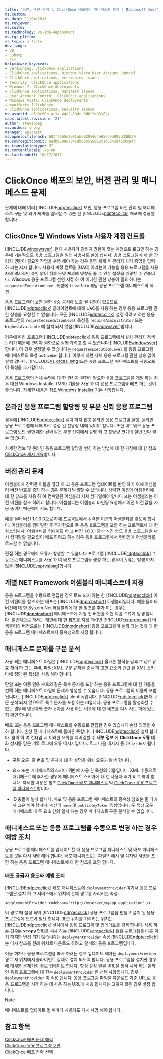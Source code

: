 ```yaml
---
title: "보안, 버전 관리 및 ClickOnce 배포에서 매니페스트 문제 | Microsoft Docs"
ms.custom: 
ms.date: 11/04/2016
ms.reviewer: 
ms.suite: 
ms.technology: vs-ide-deployment
ms.tgt_pltfrm: 
ms.topic: article
dev_langs:
- VB
- CSharp
- C++
helpviewer_keywords:
- versioning, ClickOnce applications
- ClickOnce applications, Windows Vista User Account Control
- ClickOnce applications, versioning issues
- security, ClickOnce applications
- Windows 7, ClickOnce deployments
- ClickOnce applications, manifest issues
- User Account Control, ClickOnce applications
- Windows Vista, ClickOnce deployments
- manifests [ClickOnce]
- ClickOnce applications, security issues
ms.assetid: d5d0c90b-ac1a-44e2-88dc-0d0ffd881624
caps.latest.revision: "21"
author: stevehoag
ms.author: shoag
manager: wpickett
ms.openlocfilehash: 603ff665e2c01abe62954e4e65e49a095d358b29
ms.sourcegitcommit: aadb9588877418b8b55a5612c1d3842d4520ca4c
ms.translationtype: MT
ms.contentlocale: ko-KR
ms.lasthandoff: 10/27/2017
---
```

# <a name="security-versioning-and-manifest-issues-in-clickonce-deployments"></a>ClickOnce 배포의 보안, 버전 관리 및 매니페스트 문제
문제에 대해 여러 [!INCLUDE[ndptecclick](../deployment/includes/ndptecclick_md.md)] 보안, 응용 프로그램 버전 관리 및 매니페스트 구문 및 의미 체계를 일으킬 수 있는 한 [!INCLUDE[ndptecclick](../deployment/includes/ndptecclick_md.md)] 배포에 성공할 합니다.  
  
## <a name="clickonce-and-windows-vista-user-account-control"></a>ClickOnce 및 Windows Vista 사용자 계정 컨트롤  
 [!INCLUDE[windowsver](../deployment/includes/windowsver_md.md)], 현재 사용자가 관리자 권한이 있는 계정으로 로그인 하는 경우에 기본적으로 응용 프로그램을 일반 사용자로 실행 합니다. 응용 프로그램에 대 한 관리자 권한이 필요한 작업을 수행 해야 하는 경우 운영 체제 후 관리자 자격 증명을 입력 하 라는 지시 합니다. 사용자 계정 컨트롤 (UAC) 이라는이 기능을 응용 프로그램을 사용자의 명시적인 승인 없이 전체 운영 체제에 영향을 줄 수 있는 설정을 변경할 수 없습니다. Windows 응용 프로그램 선언 지정 하 여 이러한 권한 상승이 필요 하다는 `requestedExecutionLevel` 특성에 `trustInfo` 해당 응용 프로그램 매니페스트의 섹션.  
  
 응용 프로그램이 보안 권한 상승 공격에 노출 될 위험이 있으므로 [!INCLUDE[ndptecclick](../deployment/includes/ndptecclick_md.md)] 클라이언트에 대해 UAC를 사용 하는 경우 응용 프로그램 권한 상승을 요청할 수 없습니다. 모든 [!INCLUDE[ndptecclick](../deployment/includes/ndptecclick_md.md)] 설정 하려고 하는 응용 프로그램의 `requestedExecutionLevel` 특성을 `requireAdministrator` 또는 `highestAvailable` 에 설치 되지 않음 [!INCLUDE[windowsver](../deployment/includes/windowsver_md.md)]합니다.  
  
 경우에 따라 프로그램 [!INCLUDE[ndptecclick](../deployment/includes/ndptecclick_md.md)] 응용 프로그램에서 설치 관리자 검색 논리가 때문에 관리자 권한으로 실행 하려고 할 수 있습니다 [!INCLUDE[windowsver](../deployment/includes/windowsver_md.md)]합니다. 이 경우 설정할 수 있습니다는 `requestedExecutionLevel` 를 응용 프로그램 매니페스트의 특성 `asInvoker`합니다. 이렇게 하면 자체 응용 프로그램 권한 상승 없이 실행 합니다. [!INCLUDE[vs_orcas_long](../debugger/includes/vs_orcas_long_md.md)]모든 응용 프로그램 매니페스트를 자동으로이 특성을 추가합니다.  
  
 응용 프로그램의 전체 수명에 대 한 관리자 권한이 필요한 응용 프로그램을 개발 하는 경우 대신 Windows Installer (MSI) 기술을 사용 하 여 응용 프로그램을 배포 하는 것이 좋습니다. 자세한 내용은 참조 [Windows Installer 기본 사항](../extensibility/internals/windows-installer-basics.md)합니다.  
  
## <a name="online-application-quotas-and-partial-trust-applications"></a>온라인 응용 프로그램 할당량 및 부분 신뢰 응용 프로그램  
 경우에 [!INCLUDE[ndptecclick](../deployment/includes/ndptecclick_md.md)] 설치 하지 않고 온라인 응용 프로그램 실행, 온라인 응용 프로그램에 대해 따로 설정 된 할당량 내에 있어야 합니다. 또한 네트워크 응용 프로그램 보안 권한 제한 된와 같은 부분 신뢰에서 실행 되 고 할당량 크기의 절반 보다 클 수 없습니다.  
  
 자세한 정보 및 온라인 응용 프로그램 할당을 변경 하는 방법에 대 한 지침에 대 한 참조 [ClickOnce 캐시 개요](../deployment/clickonce-cache-overview.md)합니다.  
  
## <a name="versioning-issues"></a>버전 관리 문제  
 어셈블리에 강력한 이름을 할당 하 고 응용 프로그램 업데이트를 반영 하기 위해 어셈블리 버전 번호를 증가 하는 경우 문제가 발생할 수 있습니다. 강력한 이름의 어셈블리에 대 한 참조를 사용 하 여 컴파일된 어셈블리 자체 컴파일해야 합니다 또는 어셈블리는 이전 버전을 참조 하려고 합니다. 어셈블리는 어셈블리 바인딩 요청에서 이전 버전 값을 사용 중이기 때문에이 시도 합니다.  
  
 예를 들어 버전 1.0.0.0으로 자체 프로젝트에서 강력한 이름의 어셈블리를 갖도록 합니다. 어셈블리를 컴파일한 후 추가한으로 주 응용 프로그램을 포함 하는 프로젝트에 대 한 참조입니다. 어셈블리를 업데이트 하 고 버전 1.0.0.1 증가 시킨 한도 응용 프로그램을 다시 컴파일할 필요 없이 배포 하려고 하는 경우 응용 프로그램에서 런타임에 어셈블리를 로드할 수 없습니다.  
  
 편집 하는 경우에이 오류가 발생할 수 있습니다 프로그램 [!INCLUDE[ndptecclick](../deployment/includes/ndptecclick_md.md)] 수동으로; 매니페스트를 사용 하 여 배포 프로그램을 생성 하는 경우이 오류는 발생 하지 않을 [!INCLUDE[vsprvslong](../code-quality/includes/vsprvslong_md.md)]합니다.  
  
## <a name="specifying-individual-net-framework-assemblies-in-the-manifest"></a>개별.NET Framework 어셈블리 매니페스트에 지정  
 응용 프로그램을 수동으로 편집한 경우 로드 되지 않는 한 [!INCLUDE[ndptecclick](../deployment/includes/ndptecclick_md.md)] 이전 버전의를 참조 하는 배포는 [!INCLUDE[dnprdnshort](../code-quality/includes/dnprdnshort_md.md)] 어셈블리입니다. 예를 들어의 버전에 대 한 System.Net 어셈블리에 대 한 참조를 추가 하는 경우는 [!INCLUDE[dnprdnshort](../code-quality/includes/dnprdnshort_md.md)] 매니페스트에 지정 된 버전을 이전 다음 오류가 발생 합니다. 일반적으로 해서는 개인에 대 한 참조를 지정 하려면 [!INCLUDE[dnprdnshort](../code-quality/includes/dnprdnshort_md.md)] 어셈블리의 버전으로는 [!INCLUDE[dnprdnshort](../code-quality/includes/dnprdnshort_md.md)] 응용 프로그램이 실행 되는 것에 대 한 응용 프로그램 매니페스트에서 종속성으로 지정 됩니다.  
  
## <a name="manifest-parsing-issues"></a>매니페스트 문제를 구문 분석  
 사용 되는 매니페스트 파일은 [!INCLUDE[ndptecclick](../deployment/includes/ndptecclick_md.md)] 올바른 형식을 갖추고 있고 유효 해야 하 고는 XML 파일: XML 구문 규칙을 준수 하 고만 요소와 관련 된 XML 스키마에 정의 된 특성을 사용 해야 합니다.  
  
 단일 또는 이중 인용 부호와 같은 특수 문자를 포함 하는 응용 프로그램에 대 한 이름을 선택 하는 매니페스트 파일에 문제가 발생할 수 있습니다. 응용 프로그램의 이름이 포함 됩니다는 [!INCLUDE[ndptecclick](../deployment/includes/ndptecclick_md.md)] identity입니다. [!INCLUDE[ndptecclick](../deployment/includes/ndptecclick_md.md)]현재 구문 분석 되지 않으므로 특수 문자를 포함 하는 id입니다. 응용 프로그램을 활성화할 수 없는 경우에 영문자와 숫자 문자를 사용 하는 이름에 대 한 배포를 다시 시도 하에 있는지 확인 합니다.  
  
 배포 또는 응용 프로그램 매니페스트를 수동으로 편집한 경우 있습니다 손상 되었을 수 하 합니다. 손상 된 매니페스트에 올바른 못합니다 [!INCLUDE[ndptecclick](../deployment/includes/ndptecclick_md.md)] 설치 합니다. 클릭 하 여 런타임 시 이러한 오류를 디버깅할 수 **세부 정보** 에 **ClickOnce 오류** 대화 상자를 닫은 기록 로그에 오류 메시지입니다. 로그 다음 메시지 중 하나가 표시 됩니다.  
  
-   구문 오류, 줄 번호 및 문자에 대 한 설명을 위치 오류가 발생 합니다.  
  
-   요소 또는 매니페스트의 스키마 위반에 사용 된 특성의 이름입니다. XML 수동으로 매니페스트에 추가한 경우에 매니페스트 스키마에 대 한 사용자 추가 비교 해야 합니다. 자세한 내용은 참조 [ClickOnce 배포 매니페스트](../deployment/clickonce-deployment-manifest.md) 및 [ClickOnce 응용 프로그램 매니페스트](../deployment/clickonce-application-manifest.md)합니다.  
  
-   ID 충돌이 발생 합니다. 배포 및 응용 프로그램 매니페스트의 종속성 참조는 둘 다에서 고유 해야 합니다. 자신의 `name` 및 `publicKeyToken` 특성입니다. 두 특성 모두 매니페스트 내 두 요소 간의 일치 하는 경우 매니페스트 구문 분석할 수 없습니다.  
  
## <a name="precautions-when-manually-changing-manifests-or-applications"></a>매니페스트 또는 응용 프로그램을 수동으로 변경 하는 경우 예방 조치  
 응용 프로그램 매니페스트를 업데이트할 때 응용 프로그램 매니페스트 및 배포 매니페스트를 모두 다시 서명 해야 합니다. 배포 매니페스트는 파일의 해시 및 디지털 서명을 포함 하는 응용 프로그램 매니페스트에 대 한 참조를 포함 합니다.  
  
### <a name="precautions-with-deployment-provider-usage"></a>배포 공급자 용도와 예방 조치  
 [!INCLUDE[ndptecclick](../deployment/includes/ndptecclick_md.md)] 배포 매니페스트에 `deploymentProvider` 여기서 응용 프로그램은 설치 하 고 서비스에서 위치의 전체 경로를 가리키는 속성:  
  
```  
<deploymentProvider codebase="http://myserver/myapp.application" />  
```  
  
 이 경로 때 설정 되며 [!INCLUDE[ndptecclick](../deployment/includes/ndptecclick_md.md)] 응용 프로그램을 만들고 설치 된 응용 프로그램에 반드시 필요 합니다. 표준 위치를 가리키는 위치는 [!INCLUDE[ndptecclick](../deployment/includes/ndptecclick_md.md)] 설치에서 응용 프로그램 및 업데이트를 검색 합니다. 사용 하는 경우는 **xcopy** 명령을 복사 하는 [!INCLUDE[ndptecclick](../deployment/includes/ndptecclick_md.md)] 응용 프로그램을 다른 위치 하지만 변경 되지 않습니다는 `deploymentProvider` 속성 [!INCLUDE[ndptecclick](../deployment/includes/ndptecclick_md.md)] 는 다시 참조를 원래 위치로 다운로드 하려고 할 때의 응용 프로그램입니다.  
  
 이동 하거나 응용 프로그램을 복사 하려는 경우 업데이트 해야는 `deploymentProvider` 경로 새 위치에서 클라이언트 실제로 설치 되도록 합니다. 응용 프로그램을 설치한 경우에 대부분 문제가이 경로 업데이트 합니다. 항상 설정 원본 URL을 통해 시작 하는 온라인 응용 프로그램에 대 한는 `deploymentProvider` 은 선택 사항입니다. 경우 `deploymentProvider` 이 적용 됩니다; 응용 프로그램 파일을 다운로드 기준 URL로 응용 프로그램을 시작 하는 데 사용 하는 URL에 사용 됩니다는 그렇지 않은 경우 설정 합니다.  
  
> [!NOTE]
>  매니페스트를 업데이트 될 때마다 사용자도 다시 서명 해야 합니다.  
  
## <a name="see-also"></a>참고 항목  
 [ClickOnce 배포 문제 해결](../deployment/troubleshooting-clickonce-deployments.md)   
 [ClickOnce 응용 프로그램 보안](../deployment/securing-clickonce-applications.md)   
 [ClickOnce 배포 전략 선택](../deployment/choosing-a-clickonce-deployment-strategy.md)